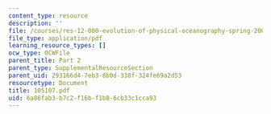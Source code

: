 ```yaml
---
content_type: resource
description: ''
file: /courses/res-12-000-evolution-of-physical-oceanography-spring-2007/6a86fab3b7c2f16bf1b86cb33c1cca93_105107.pdf
file_type: application/pdf
learning_resource_types: []
ocw_type: OCWFile
parent_title: Part 2
parent_type: SupplementalResourceSection
parent_uid: 293166d4-7eb3-8b0d-338f-324fe69a2d53
resourcetype: Document
title: 105107.pdf
uid: 6a86fab3-b7c2-f16b-f1b8-6cb33c1cca93
---
```

